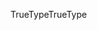 <span data-ttu-id="6996d-101">TrueType</span><span class="sxs-lookup"><span data-stu-id="6996d-101">TrueType</span></span>